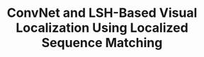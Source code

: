---
title: ConvNet and LSH-Based Visual Localization Using Localized Sequence Matching
collection: publications
permalink: /publications/ConvNet and LSH-Based Visual Localization Using Localized Sequence Matching
citation: Y Qiao, C Cappelle, Y Ruichek, T Yang Sensors (2019), 24-39. (IF 3.576)
---